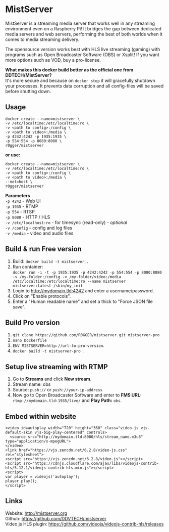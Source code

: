 # MistServer

MistServer is a streaming media server that works well in any streaming environment even on a Raspberry Pi! It bridges the gap between dedicated media servers and web servers, performing the best of both worlds when it comes to media streaming delivery.

The opensource version works best with HLS live streaming (gaming) with programs such as Open Broadcaster Software (OBS) or Xsplit! If you want more options such as VOD, buy a pro-license.

**What makes this docker build better as the official one from DDTECH/MistServer?**   
It's more secure and because on `docker stop` it will gracefully shutdown your processes. It prevents data corruption and all config-files will be saved before shutting down.

Usage 
-----------
```
docker create --name=mistserver \   
-v /etc/localtime:/etc/localtime:ro \   
-v <path to config>:/config \   
-v <path to video>:/media \   
-p 4242:4242 -p 1935:1935 \   
-p 554:554 -p 8080:8080 \   
r0gger/mistserver   
```   
**or use:**   
   
```
docker create --name=mistserver \   
-v /etc/localtime:/etc/localtime:ro \   
-v <path to config>:/config \   
-v <path to video>:/media \   
--net=host \   
r0gger/mistserver   
```   
    

**Parameters**    
`-p 4242` - Web UI  
`-p 1935` - RTMP  
`-p 554` - RTSP   
`-p 8080` - HTTP / HLS   
`-v /etc/localhost:ro` - for timesync (read-only) - *optional*   
`-v /config` - config and log files  
`-v /media` - video and audio files 

Build & run Free version
-----------
1. Build: `docker build -t mistserver .`   
2. Run container:    
`docker run -i -t -p 1935:1935 -p 4242:4242 -p 554:554 -p 8080:8080 -v /my-folder:/config -v /my-folder/video:/media /etc/localtime:/etc/localtime:ro --name mistserver mistserver:latest /sbin/my_init`   
3. Login to http://mydomain.tld:4242 and enter a username/password.   
4. Click on "Enable protocols".
5. Enter a "Human readable name" and set a thick to "Force JSON file save".   

Build Pro version
-----------
1. `git clone https://github.com/R0GGER/mistserver.git mistserver-pro`
2. `nano Dockerfile`
3. `ENV MISTSERVER=http://url-to-pro-version`.
4. `docker build -t mistserver-pro .`

Setup live streaming with RTMP
-----------
1. Go to **Streams** and click **New stream**.   
2. Stream name: obs 
3. Source: `push://` or `push://your-ip-address`   
4. Now go to Open Broadcaster Software and enter to **FMS URL:** `rtmp://mydomain.tld:1935/live/` and **Play Path:** `obs`.   

Embed within website
-----------
```
<video id=autoplay width="720" height="360" class="video-js vjs-default-skin vjs-big-play-centered" controls>
  <source src="http://mydomain.tld:8080/hls/stream_name.m3u8" type="application/x-mpegURL">
</video>
<link href="https://vjs.zencdn.net/6.2.8/video-js.css" rel="stylesheet">
<script src="https://vjs.zencdn.net/6.2.8/video.js"></script>
<script src="https://cdnjs.cloudflare.com/ajax/libs/videojs-contrib-hls/5.12.1/videojs-contrib-hls.min.js"></script>
<script>
var player = videojs('autoplay');
player.play();
</script>
```
Links
-----------
Website: http://mistserver.org   
Github: https://github.com/DDVTECH/mistserver   
Video.js HLS plugin: https://github.com/videojs/videojs-contrib-hls/releases

